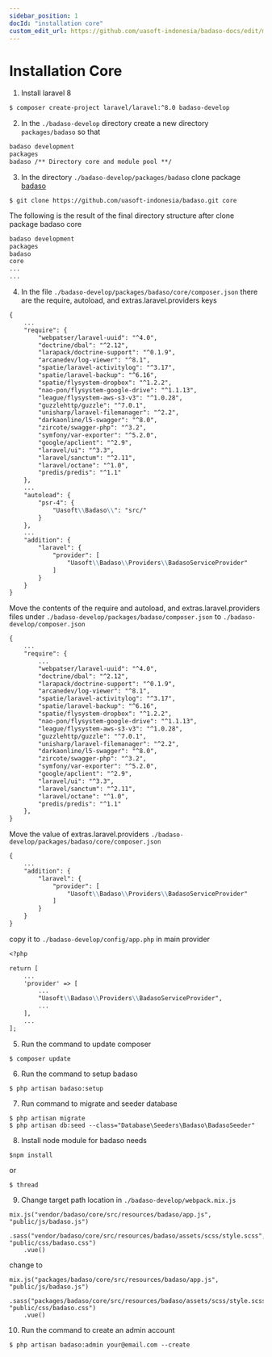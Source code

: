 ```yaml
---
sidebar_position: 1
docId: "installation core"
custom_edit_url: https://github.com/uasoft-indonesia/badaso-docs/edit/main/i18n/id/docusaurus-plugin-content-docs/current/module-development/installation.md
---
```


# Installation Core

1. Install laravel 8

```bash
$ composer create-project laravel/laravel:^8.0 badaso-develop
```

2. In the `./badaso-develop` directory create a new directory `packages/badaso` so that

```md title="directory structure"
badaso development
packages
badaso /** Directory core and module pool **/
```

3. In the directory `./badaso-develop/packages/badaso` clone package [badaso](https://github.com/uasoft-indonesia/badaso)

```
$ git clone https://github.com/uasoft-indonesia/badaso.git core
```

The following is the result of the final directory structure after clone package badaso core

```md title="directory structure"
badaso development
packages
badaso
core
...
...
```

4. In the file `./badaso-develop/packages/badaso/core/composer.json` there are the require, autoload, and extras.laravel.providers keys

```md title="./badaso-develop/packages/badaso/core/composer.json"
{
    ...
    "require": {
        "webpatser/laravel-uuid": "^4.0",
        "doctrine/dbal": "^2.12",
        "larapack/doctrine-support": "^0.1.9",
        "arcanedev/log-viewer": "^8.1",
        "spatie/laravel-activitylog": "^3.17",
        "spatie/laravel-backup": "^6.16",
        "spatie/flysystem-dropbox": "^1.2.2",
        "nao-pon/flysystem-google-drive": "^1.1.13",
        "league/flysystem-aws-s3-v3": "^1.0.28",
        "guzzlehttp/guzzle": "^7.0.1",
        "unisharp/laravel-filemanager": "^2.2",
        "darkaonline/l5-swagger": "^8.0",
        "zircote/swagger-php": "^3.2",
        "symfony/var-exporter": "^5.2.0",
        "google/apclient": "^2.9",
        "laravel/ui": "^3.3",
        "laravel/sanctum": "^2.11",
        "laravel/octane": "^1.0",
        "predis/predis": "^1.1"
    },
    ...
    "autoload": {
        "psr-4": {
            "Uasoft\\Badaso\\": "src/"
        }
    },
    ...
    "addition": {
        "laravel": {
            "provider": [
                "Uasoft\\Badaso\\Providers\\BadasoServiceProvider"
            ]
        }
    }
}
```

Move the contents of the require and autoload, and extras.laravel.providers files under `./badaso-develop/packages/badaso/composer.json` to `./badaso-develop/composer.json`

```md title="./badaso-develop/composer.json"
{
    ...
    "require": {
        ...
        "webpatser/laravel-uuid": "^4.0",
        "doctrine/dbal": "^2.12",
        "larapack/doctrine-support": "^0.1.9",
        "arcanedev/log-viewer": "^8.1",
        "spatie/laravel-activitylog": "^3.17",
        "spatie/laravel-backup": "^6.16",
        "spatie/flysystem-dropbox": "^1.2.2",
        "nao-pon/flysystem-google-drive": "^1.1.13",
        "league/flysystem-aws-s3-v3": "^1.0.28",
        "guzzlehttp/guzzle": "^7.0.1",
        "unisharp/laravel-filemanager": "^2.2",
        "darkaonline/l5-swagger": "^8.0",
        "zircote/swagger-php": "^3.2",
        "symfony/var-exporter": "^5.2.0",
        "google/apclient": "^2.9",
        "laravel/ui": "^3.3",
        "laravel/sanctum": "^2.11",
        "laravel/octane": "^1.0",
        "predis/predis": "^1.1"
    },
}
```

Move the value of extras.laravel.providers `./badaso-develop/packages/badaso/core/composer.json`

```md title="./badaso-develop/packages/badaso/core/composer.json"
{
    ...
    "addition": {
        "laravel": {
            "provider": [
                "Uasoft\\Badaso\\Providers\\BadasoServiceProvider"
            ]
        }
    }
}
```

copy it to `./badaso-develop/config/app.php` in main provider

```md title="./badaso-develop/config/app.php"
<?php

return [
    ...
    'provider' => [
        ...
        "Uasoft\\Badaso\\Providers\\BadasoServiceProvider",
        ...
    ],
    ...
];
```

5. Run the command to update composer

```
$ composer update
```

6. Run the command to setup badaso

```
$ php artisan badaso:setup
```

7. Run command to migrate and seeder database

```
$ php artisan migrate
$ php artisan db:seed --class="Database\Seeders\Badaso\BadasoSeeder"
```

8. Install node module for badaso needs

```
$npm install
```

or

```
$ thread
```

9. Change target path location in `./badaso-develop/webpack.mix.js`

```
mix.js("vendor/badaso/core/src/resources/badaso/app.js", "public/js/badaso.js")
    .sass("vendor/badaso/core/src/resources/badaso/assets/scss/style.scss", "public/css/badaso.css")
    .vue()
```

change to

```
mix.js("packages/badaso/core/src/resources/badaso/app.js", "public/js/badaso.js")
    .sass("packages/badaso/core/src/resources/badaso/assets/scss/style.scss", "public/css/badaso.css")
    .vue()
```

10. Run the command to create an admin account

```
$ php artisan badaso:admin your@email.com --create
```
